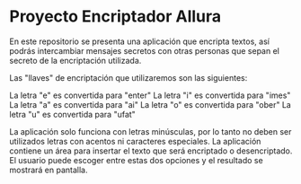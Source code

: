 <h1>Proyecto Encriptador Allura</h1>

En este repositorio se presenta una aplicación que encripta textos, así podrás intercambiar mensajes secretos con otras personas que sepan el secreto de la encriptación utilizada.

Las "llaves" de encriptación que utilizaremos son las siguientes:

La letra "e" es convertida para "enter"
La letra "i" es convertida para "imes"
La letra "a" es convertida para "ai"
La letra "o" es convertida para "ober"
La letra "u" es convertida para "ufat"

La aplicación solo funciona con letras minúsculas, por lo tanto no deben ser utilizados letras con acentos ni caracteres especiales.
La aplicación contiene un área para insertar el texto que será encriptado o desencriptado. El usuario puede escoger entre estas dos opciones y el resultado se mostrará en pantalla. 

